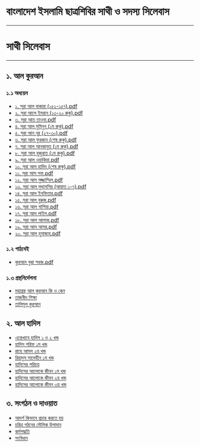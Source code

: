 # বাংলাদেশ ইসলামি ছাত্রশিবির সাথী ও সদস্য সিলেবাস 

<hr/>

# সাথী সিলেবাস

<hr/>

## ১. আল কুরআন
### ১.১ অধ্যয়ন
- [১. সূরা আল বাকারা (১৫২-১৫৭).pdf](./Associate-Syllabus/%E0%A7%A7.%20%E0%A6%86%E0%A6%B2%20%E0%A6%95%E0%A7%81%E0%A6%B0%E0%A6%86%E0%A6%A8/%E0%A7%A7.%20%E0%A6%85%E0%A6%A7%E0%A7%8D%E0%A6%AF%E0%A7%9F%E0%A6%A8/%E0%A7%A7.%20%E0%A6%B8%E0%A7%82%E0%A6%B0%E0%A6%BE%20%E0%A6%86%E0%A6%B2%20%E0%A6%AC%E0%A6%BE%E0%A6%95%E0%A6%BE%E0%A6%B0%E0%A6%BE%20(%E0%A7%A7%E0%A7%AB%E0%A7%A8-%E0%A7%A7%E0%A7%AB%E0%A7%AD).pdf)
- [২. সূরা আলে ইমরান  (১৩-২০ রুকু).pdf](./Associate-Syllabus/%E0%A7%A7.%20%E0%A6%86%E0%A6%B2%20%E0%A6%95%E0%A7%81%E0%A6%B0%E0%A6%86%E0%A6%A8/%E0%A7%A7.%20%E0%A6%85%E0%A6%A7%E0%A7%8D%E0%A6%AF%E0%A7%9F%E0%A6%A8/%E0%A7%A8.%20%E0%A6%B8%E0%A7%82%E0%A6%B0%E0%A6%BE%20%E0%A6%86%E0%A6%B2%E0%A7%87%20%E0%A6%87%E0%A6%AE%E0%A6%B0%E0%A6%BE%E0%A6%A8%20%20(%E0%A7%A7%E0%A7%A9-%E0%A7%A8%E0%A7%A6%20%E0%A6%B0%E0%A7%81%E0%A6%95%E0%A7%81).pdf)
- [৩. সূরা আত তাওবা.pdf](./Associate-Syllabus/%E0%A7%A7.%20%E0%A6%86%E0%A6%B2%20%E0%A6%95%E0%A7%81%E0%A6%B0%E0%A6%86%E0%A6%A8/%E0%A7%A7.%20%E0%A6%85%E0%A6%A7%E0%A7%8D%E0%A6%AF%E0%A7%9F%E0%A6%A8/%E0%A7%A9.%20%E0%A6%B8%E0%A7%82%E0%A6%B0%E0%A6%BE%20%E0%A6%86%E0%A6%A4%20%E0%A6%A4%E0%A6%BE%E0%A6%93%E0%A6%AC%E0%A6%BE.pdf)
- [৪. সূরা আল মুমিনুন (১ম রুকু).pdf](./Associate-Syllabus/%E0%A7%A7.%20%E0%A6%86%E0%A6%B2%20%E0%A6%95%E0%A7%81%E0%A6%B0%E0%A6%86%E0%A6%A8/%E0%A7%A7.%20%E0%A6%85%E0%A6%A7%E0%A7%8D%E0%A6%AF%E0%A7%9F%E0%A6%A8/%E0%A7%AA.%20%E0%A6%B8%E0%A7%82%E0%A6%B0%E0%A6%BE%20%E0%A6%86%E0%A6%B2%20%E0%A6%AE%E0%A7%81%E0%A6%AE%E0%A6%BF%E0%A6%A8%E0%A7%81%E0%A6%A8%20(%E0%A7%A7%E0%A6%AE%20%E0%A6%B0%E0%A7%81%E0%A6%95%E0%A7%81).pdf)
- [৫. সূরা আন নূর  (২৭-৩০).pdf](./Associate-Syllabus/%E0%A7%A7.%20%E0%A6%86%E0%A6%B2%20%E0%A6%95%E0%A7%81%E0%A6%B0%E0%A6%86%E0%A6%A8/%E0%A7%A7.%20%E0%A6%85%E0%A6%A7%E0%A7%8D%E0%A6%AF%E0%A7%9F%E0%A6%A8/%E0%A7%AB.%20%E0%A6%B8%E0%A7%82%E0%A6%B0%E0%A6%BE%20%E0%A6%86%E0%A6%A8%20%E0%A6%A8%E0%A7%82%E0%A6%B0%20%20(%E0%A7%A8%E0%A7%AD-%E0%A7%A9%E0%A7%A6).pdf)
- [৬. সূরা আল ফুরকান (শেষ রুকু).pdf](./Associate-Syllabus/%E0%A7%A7.%20%E0%A6%86%E0%A6%B2%20%E0%A6%95%E0%A7%81%E0%A6%B0%E0%A6%86%E0%A6%A8/%E0%A7%A7.%20%E0%A6%85%E0%A6%A7%E0%A7%8D%E0%A6%AF%E0%A7%9F%E0%A6%A8/%E0%A7%AC.%20%E0%A6%B8%E0%A7%82%E0%A6%B0%E0%A6%BE%20%E0%A6%86%E0%A6%B2%20%E0%A6%AB%E0%A7%81%E0%A6%B0%E0%A6%95%E0%A6%BE%E0%A6%A8%20(%E0%A6%B6%E0%A7%87%E0%A6%B7%20%E0%A6%B0%E0%A7%81%E0%A6%95%E0%A7%81).pdf)
- [৭. সূরা আল আনকাবুত  (১ম রুকু).pdf](./Associate-Syllabus/%E0%A7%A7.%20%E0%A6%86%E0%A6%B2%20%E0%A6%95%E0%A7%81%E0%A6%B0%E0%A6%86%E0%A6%A8/%E0%A7%A7.%20%E0%A6%85%E0%A6%A7%E0%A7%8D%E0%A6%AF%E0%A7%9F%E0%A6%A8/%E0%A7%AD.%20%E0%A6%B8%E0%A7%82%E0%A6%B0%E0%A6%BE%20%E0%A6%86%E0%A6%B2%20%E0%A6%86%E0%A6%A8%E0%A6%95%E0%A6%BE%E0%A6%AC%E0%A7%81%E0%A6%A4%20%20(%E0%A7%A7%E0%A6%AE%20%E0%A6%B0%E0%A7%81%E0%A6%95%E0%A7%81).pdf)
- [৮. সূরা আল হুজুরাত (১ম রুকু).pdf](./Associate-Syllabus/%E0%A7%A7.%20%E0%A6%86%E0%A6%B2%20%E0%A6%95%E0%A7%81%E0%A6%B0%E0%A6%86%E0%A6%A8/%E0%A7%A7.%20%E0%A6%85%E0%A6%A7%E0%A7%8D%E0%A6%AF%E0%A7%9F%E0%A6%A8/%E0%A7%AE.%20%E0%A6%B8%E0%A7%82%E0%A6%B0%E0%A6%BE%20%E0%A6%86%E0%A6%B2%20%E0%A6%B9%E0%A7%81%E0%A6%9C%E0%A7%81%E0%A6%B0%E0%A6%BE%E0%A6%A4%20(%E0%A7%A7%E0%A6%AE%20%E0%A6%B0%E0%A7%81%E0%A6%95%E0%A7%81).pdf)
- [৯. সূরা আল ওয়াকিয়া.pdf](./Associate-Syllabus/%E0%A7%A7.%20%E0%A6%86%E0%A6%B2%20%E0%A6%95%E0%A7%81%E0%A6%B0%E0%A6%86%E0%A6%A8/%E0%A7%A7.%20%E0%A6%85%E0%A6%A7%E0%A7%8D%E0%A6%AF%E0%A7%9F%E0%A6%A8/%E0%A7%AF.%20%E0%A6%B8%E0%A7%82%E0%A6%B0%E0%A6%BE%20%E0%A6%86%E0%A6%B2%20%E0%A6%93%E0%A7%9F%E0%A6%BE%E0%A6%95%E0%A6%BF%E0%A7%9F%E0%A6%BE.pdf)
- [১০. সূরা আল হাদিদ (শেষ রুকু).pdf](./Associate-Syllabus/%E0%A7%A7.%20%E0%A6%86%E0%A6%B2%20%E0%A6%95%E0%A7%81%E0%A6%B0%E0%A6%86%E0%A6%A8/%E0%A7%A7.%20%E0%A6%85%E0%A6%A7%E0%A7%8D%E0%A6%AF%E0%A7%9F%E0%A6%A8/%E0%A7%A7%E0%A7%A6.%20%E0%A6%B8%E0%A7%82%E0%A6%B0%E0%A6%BE%20%E0%A6%86%E0%A6%B2%20%E0%A6%B9%E0%A6%BE%E0%A6%A6%E0%A6%BF%E0%A6%A6%20(%E0%A6%B6%E0%A7%87%E0%A6%B7%20%E0%A6%B0%E0%A7%81%E0%A6%95%E0%A7%81).pdf)
- [১১. সূরা আস সফ.pdf](./Associate-Syllabus/%E0%A7%A7.%20%E0%A6%86%E0%A6%B2%20%E0%A6%95%E0%A7%81%E0%A6%B0%E0%A6%86%E0%A6%A8/%E0%A7%A7.%20%E0%A6%85%E0%A6%A7%E0%A7%8D%E0%A6%AF%E0%A7%9F%E0%A6%A8/%E0%A7%A7%E0%A7%A7.%20%E0%A6%B8%E0%A7%82%E0%A6%B0%E0%A6%BE%20%E0%A6%86%E0%A6%B8%20%E0%A6%B8%E0%A6%AB.pdf)
- [১২. সূরা আল মুজ্জাম্মিল.pdf](./Associate-Syllabus/%E0%A7%A7.%20%E0%A6%86%E0%A6%B2%20%E0%A6%95%E0%A7%81%E0%A6%B0%E0%A6%86%E0%A6%A8/%E0%A7%A7.%20%E0%A6%85%E0%A6%A7%E0%A7%8D%E0%A6%AF%E0%A7%9F%E0%A6%A8/%E0%A7%A7%E0%A7%A7.%20%E0%A6%B8%E0%A7%82%E0%A6%B0%E0%A6%BE%20%E0%A6%86%E0%A6%B8%20%E0%A6%B8%E0%A6%AB.pdf)
- [১৩. সূরা আল মুদ্দাসসির (আয়াত ১-৭).pdf](./Associate-Syllabus/%E0%A7%A7.%20%E0%A6%86%E0%A6%B2%20%E0%A6%95%E0%A7%81%E0%A6%B0%E0%A6%86%E0%A6%A8/%E0%A7%A7.%20%E0%A6%85%E0%A6%A7%E0%A7%8D%E0%A6%AF%E0%A7%9F%E0%A6%A8/%E0%A7%A7%E0%A7%A9.%20%E0%A6%B8%E0%A7%82%E0%A6%B0%E0%A6%BE%20%E0%A6%86%E0%A6%B2%20%E0%A6%AE%E0%A7%81%E0%A6%A6%E0%A7%8D%E0%A6%A6%E0%A6%BE%E0%A6%B8%E0%A6%B8%E0%A6%BF%E0%A6%B0%20(%E0%A6%86%E0%A7%9F%E0%A6%BE%E0%A6%A4%20%E0%A7%A7-%E0%A7%AD).pdf)
- [১৪. সূরা আল ইনফিতার.pdf](./Associate-Syllabus/%E0%A7%A7.%20%E0%A6%86%E0%A6%B2%20%E0%A6%95%E0%A7%81%E0%A6%B0%E0%A6%86%E0%A6%A8/%E0%A7%A7.%20%E0%A6%85%E0%A6%A7%E0%A7%8D%E0%A6%AF%E0%A7%9F%E0%A6%A8/%E0%A7%A7%E0%A7%AA.%20%E0%A6%B8%E0%A7%82%E0%A6%B0%E0%A6%BE%20%E0%A6%86%E0%A6%B2%20%E0%A6%87%E0%A6%A8%E0%A6%AB%E0%A6%BF%E0%A6%A4%E0%A6%BE%E0%A6%B0.pdf)
- [১৫. সূরা আল বুরুজ.pdf](./Associate-Syllabus/%E0%A7%A7.%20%E0%A6%86%E0%A6%B2%20%E0%A6%95%E0%A7%81%E0%A6%B0%E0%A6%86%E0%A6%A8/%E0%A7%A7.%20%E0%A6%85%E0%A6%A7%E0%A7%8D%E0%A6%AF%E0%A7%9F%E0%A6%A8/%E0%A7%A7%E0%A7%AB.%20%E0%A6%B8%E0%A7%82%E0%A6%B0%E0%A6%BE%20%E0%A6%86%E0%A6%B2%20%E0%A6%AC%E0%A7%81%E0%A6%B0%E0%A7%81%E0%A6%9C.pdf)
- [১৬. সূরা আল গাশিয়া.pdf](./Associate-Syllabus/%E0%A7%A7.%20%E0%A6%86%E0%A6%B2%20%E0%A6%95%E0%A7%81%E0%A6%B0%E0%A6%86%E0%A6%A8/%E0%A7%A7.%20%E0%A6%85%E0%A6%A7%E0%A7%8D%E0%A6%AF%E0%A7%9F%E0%A6%A8/%E0%A7%A7%E0%A7%AC.%20%E0%A6%B8%E0%A7%82%E0%A6%B0%E0%A6%BE%20%E0%A6%86%E0%A6%B2%20%E0%A6%97%E0%A6%BE%E0%A6%B6%E0%A6%BF%E0%A7%9F%E0%A6%BE.pdf)
- [১৭. সূরা আল লাইল.pdf](./Associate-Syllabus/%E0%A7%A7.%20%E0%A6%86%E0%A6%B2%20%E0%A6%95%E0%A7%81%E0%A6%B0%E0%A6%86%E0%A6%A8/%E0%A7%A7.%20%E0%A6%85%E0%A6%A7%E0%A7%8D%E0%A6%AF%E0%A7%9F%E0%A6%A8/%E0%A7%A7%E0%A7%AD.%20%E0%A6%B8%E0%A7%82%E0%A6%B0%E0%A6%BE%20%E0%A6%86%E0%A6%B2%20%E0%A6%B2%E0%A6%BE%E0%A6%87%E0%A6%B2.pdf)
- [১৮. সূরা আল আলাক.pdf](./Associate-Syllabus/%E0%A7%A7.%20%E0%A6%86%E0%A6%B2%20%E0%A6%95%E0%A7%81%E0%A6%B0%E0%A6%86%E0%A6%A8/%E0%A7%A7.%20%E0%A6%85%E0%A6%A7%E0%A7%8D%E0%A6%AF%E0%A7%9F%E0%A6%A8/%E0%A7%A7%E0%A7%AE.%20%E0%A6%B8%E0%A7%82%E0%A6%B0%E0%A6%BE%20%E0%A6%86%E0%A6%B2%20%E0%A6%86%E0%A6%B2%E0%A6%BE%E0%A6%95.pdf)
- [১৯. সূরা আল আসর.pdf](./Associate-Syllabus/%E0%A7%A7.%20%E0%A6%86%E0%A6%B2%20%E0%A6%95%E0%A7%81%E0%A6%B0%E0%A6%86%E0%A6%A8/%E0%A7%A7.%20%E0%A6%85%E0%A6%A7%E0%A7%8D%E0%A6%AF%E0%A7%9F%E0%A6%A8/%E0%A7%A7%E0%A7%AF.%20%E0%A6%B8%E0%A7%82%E0%A6%B0%E0%A6%BE%20%E0%A6%86%E0%A6%B2%20%E0%A6%86%E0%A6%B8%E0%A6%B0.pdf)
- [২০. সূরা আল হুমাজাহ.pdf](./Associate-Syllabus/%E0%A7%A7.%20%E0%A6%86%E0%A6%B2%20%E0%A6%95%E0%A7%81%E0%A6%B0%E0%A6%86%E0%A6%A8/%E0%A7%A7.%20%E0%A6%85%E0%A6%A7%E0%A7%8D%E0%A6%AF%E0%A7%9F%E0%A6%A8/%E0%A7%A8%E0%A7%A6.%20%E0%A6%B8%E0%A7%82%E0%A6%B0%E0%A6%BE%20%E0%A6%86%E0%A6%B2%20%E0%A6%B9%E0%A7%81%E0%A6%AE%E0%A6%BE%E0%A6%9C%E0%A6%BE%E0%A6%B9.pdf)

### ১.২ পাঠ্যবই 
- [কুরআন বুঝা সহজ.pdf](./Associate-Syllabus/%E0%A7%A7.%20%E0%A6%86%E0%A6%B2%20%E0%A6%95%E0%A7%81%E0%A6%B0%E0%A6%86%E0%A6%A8/%E0%A7%A8.%20%E0%A6%AA%E0%A6%BE%E0%A6%A0%E0%A7%8D%E0%A6%AF%E0%A6%AC%E0%A6%87/quran_bujha_sohoj.pdf)
### ১.৩ গ্রন্থনির্দেশনা
- [মহাগ্রন্থ আল কুরআন কি ও কেন](./Associate-Syllabus/%E0%A7%A7.%20%E0%A6%86%E0%A6%B2%20%E0%A6%95%E0%A7%81%E0%A6%B0%E0%A6%86%E0%A6%A8/%E0%A7%A9.%20%E0%A6%97%E0%A7%8D%E0%A6%B0%E0%A6%A8%E0%A7%8D%E0%A6%A5%E0%A6%A8%E0%A6%BF%E0%A6%B0%E0%A7%8D%E0%A6%A6%E0%A7%87%E0%A6%B6%E0%A6%A8%E0%A6%BE/mohagrontho_al_quran_ki_o_keno.pdf) 
- [তাজবীদ শিক্ষা](./Associate-Syllabus/%E0%A7%A7.%20%E0%A6%86%E0%A6%B2%20%E0%A6%95%E0%A7%81%E0%A6%B0%E0%A6%86%E0%A6%A8/%E0%A7%A9.%20%E0%A6%97%E0%A7%8D%E0%A6%B0%E0%A6%A8%E0%A7%8D%E0%A6%A5%E0%A6%A8%E0%A6%BF%E0%A6%B0%E0%A7%8D%E0%A6%A6%E0%A7%87%E0%A6%B6%E0%A6%A8%E0%A6%BE/tajbid_shikkha.pdf)
- [তালিমুল কুরআন](./Associate-Syllabus/%E0%A7%A7.%20%E0%A6%86%E0%A6%B2%20%E0%A6%95%E0%A7%81%E0%A6%B0%E0%A6%86%E0%A6%A8/%E0%A7%A9.%20%E0%A6%97%E0%A7%8D%E0%A6%B0%E0%A6%A8%E0%A7%8D%E0%A6%A5%E0%A6%A8%E0%A6%BF%E0%A6%B0%E0%A7%8D%E0%A6%A6%E0%A7%87%E0%A6%B6%E0%A6%A8%E0%A6%BE/talimul_quran.pdf)
## ২. আল হাদিস
- [এন্তেখাবে হাদিস ১ ও ২ খন্ড](./Associate-Syllabus/%E0%A7%A8.%20%E0%A6%86%E0%A6%B2%20%E0%A6%B9%E0%A6%BE%E0%A6%A6%E0%A6%BF%E0%A6%B8/%E0%A7%A7.%20%E0%A6%85%E0%A6%A7%E0%A7%8D%E0%A6%AF%E0%A7%9F%E0%A6%A8/entekhabe_hadis_ahsan_01_%26_02.pdf)
- [হাদিস শরিফ ১ম খন্ড](./Associate-Syllabus/%E0%A7%A8.%20%E0%A6%86%E0%A6%B2%20%E0%A6%B9%E0%A6%BE%E0%A6%A6%E0%A6%BF%E0%A6%B8/%E0%A7%A7.%20%E0%A6%85%E0%A6%A7%E0%A7%8D%E0%A6%AF%E0%A7%9F%E0%A6%A8/hadis_sharif_01.pdf)
- [রাহে আমল ২য় খন্ড](./Associate-Syllabus/%E0%A7%A8.%20%E0%A6%86%E0%A6%B2%20%E0%A6%B9%E0%A6%BE%E0%A6%A6%E0%A6%BF%E0%A6%B8/%E0%A7%A7.%20%E0%A6%85%E0%A6%A7%E0%A7%8D%E0%A6%AF%E0%A7%9F%E0%A6%A8/rahe_amol_02.pdf)
- [রিয়াদুস সালেহীন ১ম খন্ড](./Associate-Syllabus/%E0%A7%A8.%20%E0%A6%86%E0%A6%B2%20%E0%A6%B9%E0%A6%BE%E0%A6%A6%E0%A6%BF%E0%A6%B8/%E0%A7%A7.%20%E0%A6%85%E0%A6%A7%E0%A7%8D%E0%A6%AF%E0%A7%9F%E0%A6%A8/riyadus_salehin_1.pdf)
- [হাদিসের পরিচয়](./Associate-Syllabus/%E0%A7%A8.%20%E0%A6%86%E0%A6%B2%20%E0%A6%B9%E0%A6%BE%E0%A6%A6%E0%A6%BF%E0%A6%B8/%E0%A7%A8.%20%E0%A6%AA%E0%A6%BE%E0%A6%A0%E0%A7%8D%E0%A6%AF%E0%A6%AC%E0%A6%87/hadiser_poricoy.pdf)
- [হাদিসের আলোকে জীবন ১ম খন্ড](./Associate-Syllabus/%E0%A7%A8.%20%E0%A6%86%E0%A6%B2%20%E0%A6%B9%E0%A6%BE%E0%A6%A6%E0%A6%BF%E0%A6%B8/%E0%A7%A9.%20%E0%A6%97%E0%A7%8D%E0%A6%B0%E0%A6%A8%E0%A7%8D%E0%A6%A5%E0%A6%A8%E0%A6%BF%E0%A6%B0%E0%A7%8D%E0%A6%A6%E0%A7%87%E0%A6%B6%E0%A6%A8%E0%A6%BE/hadiser_aloke_manob_jibon_1.pdf)
- [হাদিসের আলোকে জীবন ২য় খন্ড](./Associate-Syllabus/%E0%A7%A8.%20%E0%A6%86%E0%A6%B2%20%E0%A6%B9%E0%A6%BE%E0%A6%A6%E0%A6%BF%E0%A6%B8/%E0%A7%A9.%20%E0%A6%97%E0%A7%8D%E0%A6%B0%E0%A6%A8%E0%A7%8D%E0%A6%A5%E0%A6%A8%E0%A6%BF%E0%A6%B0%E0%A7%8D%E0%A6%A6%E0%A7%87%E0%A6%B6%E0%A6%A8%E0%A6%BE/hadiser_aloke_manob_jibon_2.pdf)
- [হাদিসের আলোকে জীবন ৩য় খন্ড](./Associate-Syllabus/%E0%A7%A8.%20%E0%A6%86%E0%A6%B2%20%E0%A6%B9%E0%A6%BE%E0%A6%A6%E0%A6%BF%E0%A6%B8/%E0%A7%A9.%20%E0%A6%97%E0%A7%8D%E0%A6%B0%E0%A6%A8%E0%A7%8D%E0%A6%A5%E0%A6%A8%E0%A6%BF%E0%A6%B0%E0%A7%8D%E0%A6%A6%E0%A7%87%E0%A6%B6%E0%A6%A8%E0%A6%BE/hadiser_aloke_manob_jibon_3-4.pdf)


## ৩. সংগঠন ও দাওয়াত
- [আদর্শ কিভাবে প্রচার করতে হয়](./Associate-Syllabus/%E0%A7%A9.%20%E0%A6%B8%E0%A6%82%E0%A6%97%E0%A6%A0%E0%A6%A8%20%E0%A6%93%20%E0%A6%A6%E0%A6%BE%E0%A6%93%E0%A7%9F%E0%A6%BE%E0%A6%A4/%E0%A7%A7.%20%E0%A6%AA%E0%A6%BE%E0%A6%A0%E0%A7%8D%E0%A6%AF%E0%A6%AC%E0%A6%87/adorsho_kivabe_procar_korte_hobe.pdf)
- [চরিত্র গঠনের মৌলিক উপাদান](./Associate-Syllabus/%E0%A7%A9.%20%E0%A6%B8%E0%A6%82%E0%A6%97%E0%A6%A0%E0%A6%A8%20%E0%A6%93%20%E0%A6%A6%E0%A6%BE%E0%A6%93%E0%A7%9F%E0%A6%BE%E0%A6%A4/%E0%A7%A7.%20%E0%A6%AA%E0%A6%BE%E0%A6%A0%E0%A7%8D%E0%A6%AF%E0%A6%AC%E0%A6%87/choritro_gothoner_moulik_upadan.pdf)
- [কর্মপদ্ধতি](./Associate-Syllabus/%E0%A7%A9.%20%E0%A6%B8%E0%A6%82%E0%A6%97%E0%A6%A0%E0%A6%A8%20%E0%A6%93%20%E0%A6%A6%E0%A6%BE%E0%A6%93%E0%A7%9F%E0%A6%BE%E0%A6%A4/%E0%A7%A7.%20%E0%A6%AA%E0%A6%BE%E0%A6%A0%E0%A7%8D%E0%A6%AF%E0%A6%AC%E0%A6%87/kormopoddhoti.pdf)
- [সংবিধান](./Associate-Syllabus/%E0%A7%A9.%20%E0%A6%B8%E0%A6%82%E0%A6%97%E0%A6%A0%E0%A6%A8%20%E0%A6%93%20%E0%A6%A6%E0%A6%BE%E0%A6%93%E0%A7%9F%E0%A6%BE%E0%A6%A4/%E0%A7%A7.%20%E0%A6%AA%E0%A6%BE%E0%A6%A0%E0%A7%8D%E0%A6%AF%E0%A6%AC%E0%A6%87/songbidhan.pdf)
<!--
git add .
git commit -m "README updated"
git push
-->